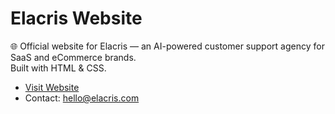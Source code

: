 # Elacris Website

🌐 Official website for Elacris — an AI-powered customer support agency for SaaS and eCommerce brands.  
Built with HTML & CSS.

- [Visit Website](https://elacris.com)
- Contact: hello@elacris.com
